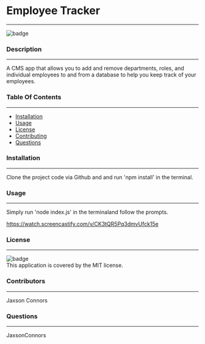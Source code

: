 # **Employee Tracker**
  ___
  ![badge](https://img.shields.io/badge/license-MIT-brightgreen)<br />

  ### **Description**
  ___
  A CMS app that allows you to add and remove departments, roles, and individual employees to and from a database to help you keep track of your employees.


  ### **Table Of Contents**
  ___
  * [Installation](#Installation)
  * [Usage](#Usage)
  * [License](#License)
  * [Contributing](#Contributing)
  * [Questions](#Questions)


  ### **Installation**
  ___
  Clone the project code via Github and and run 'npm install' in the terminal.


  ### **Usage**
  ___
  Simply run 'node index.js' in the terminaland follow the prompts.
  
  https://watch.screencastify.com/v/CK3tQR5Pq3dmvUfck15e


  ### **License**
  ___
  ![badge](https://img.shields.io/badge/license-MIT-brightgreen)
  <br />
  This application is covered by the MIT license. 


  ### **Contributors**
  ___
  Jaxson Connors


  ### **Questions**
  ___
  JaxsonConnors

